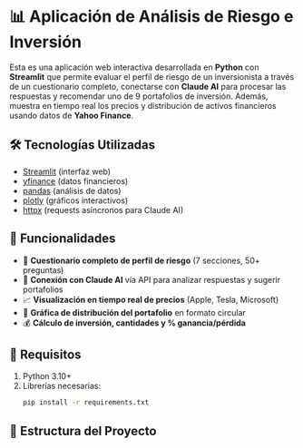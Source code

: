 # 📊 Aplicación de Análisis de Riesgo e Inversión

Esta es una aplicación web interactiva desarrollada en **Python** con **Streamlit** que permite evaluar el perfil de riesgo de un inversionista a través de un cuestionario completo, conectarse con **Claude AI** para procesar las respuestas y recomendar uno de 9 portafolios de inversión. Además, muestra en tiempo real los precios y distribución de activos financieros usando datos de **Yahoo Finance**.

## 🛠️ Tecnologías Utilizadas
- [Streamlit](https://streamlit.io/) (interfaz web)
- [yfinance](https://pypi.org/project/yfinance/) (datos financieros)
- [pandas](https://pandas.pydata.org/) (análisis de datos)
- [plotly](https://plotly.com/python/) (gráficos interactivos)
- [httpx](https://www.python-httpx.org/) (requests asíncronos para Claude AI)

## 🚀 Funcionalidades
- 📄 **Cuestionario completo de perfil de riesgo** (7 secciones, 50+ preguntas)
- 🤖 **Conexión con Claude AI** vía API para analizar respuestas y sugerir portafolios
- 📈 **Visualización en tiempo real de precios** (Apple, Tesla, Microsoft)
- 🥧 **Gráfica de distribución del portafolio** en formato circular
- 💰 **Cálculo de inversión, cantidades y % ganancia/pérdida**

## 🔑 Requisitos
1. Python 3.10+
2. Librerías necesarias:
    ```bash
    pip install -r requirements.txt
    ```

## 📄 Estructura del Proyecto

